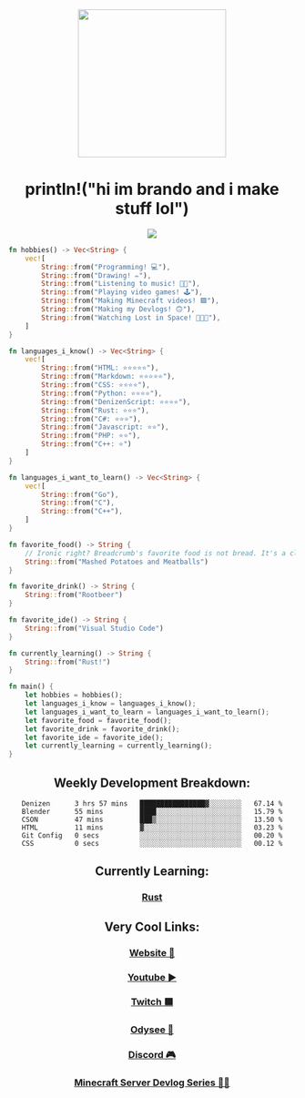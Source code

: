 <div align='center'>
  <img width='260' height='260' src='https://avatars.githubusercontent.com/u/63469489?v=4'>
</div>

<div align='center'>
  <h1>println!("hi im brando and i make stuff lol")</h1>
</div>

<div align='center'>
  <img src='https://wakatime.com/badge/user/579d6e69-f91a-4a71-9119-b9f35cac7d1f.svg?style=for-the-badge'>
</div>

```rs
fn hobbies() -> Vec<String> {
    vec![
        String::from("Programming! 💻"),
        String::from("Drawing! ✏️"),
        String::from("Listening to music! 🎵🎶"),
        String::from("Playing video games! 🕹"),
        String::from("Making Minecraft videos! 🟩"),
        String::from("Making my Devlogs! 🙃"),
        String::from("Watching Lost in Space! 🚀🚀🚀"),
    ]
}

fn languages_i_know() -> Vec<String> {
    vec![
        String::from("HTML: ⭐⭐⭐⭐⭐"),
        String::from("Markdown: ⭐⭐⭐⭐⭐"),
        String::from("CSS: ⭐⭐⭐⭐"),
        String::from("Python: ⭐⭐⭐⭐"),
        String::from("DenizenScript: ⭐⭐⭐⭐"),
        String::from("Rust: ⭐⭐⭐"),
        String::from("C#: ⭐⭐⭐"),
        String::from("Javascript: ⭐⭐"),
        String::from("PHP: ⭐⭐"),
        String::from("C++: ⭐")
    ]
}

fn languages_i_want_to_learn() -> Vec<String> {
    vec![
        String::from("Go"),
        String::from("C"),
        String::from("C++"),
    ]
}

fn favorite_food() -> String {
    // Ironic right? Breadcrumb's favorite food is not bread. It's a close one though!
    String::from("Mashed Potatoes and Meatballs")
}

fn favorite_drink() -> String {
    String::from("Rootbeer")
}

fn favorite_ide() -> String {
    String::from("Visual Studio Code")
}

fn currently_learning() -> String {
    String::from("Rust!")
}

fn main() {
    let hobbies = hobbies();
    let languages_i_know = languages_i_know();
    let languages_i_want_to_learn = languages_i_want_to_learn();
    let favorite_food = favorite_food();
    let favorite_drink = favorite_drink();
    let favorite_ide = favorite_ide();
    let currently_learning = currently_learning();
}
```
<div align="center">

## Weekly Development Breakdown:
  
<!--START_SECTION:waka-->

```text
Denizen      3 hrs 57 mins   ████████████████▓░░░░░░░░   67.14 %
Blender      55 mins         ████░░░░░░░░░░░░░░░░░░░░░   15.79 %
CSON         47 mins         ███▒░░░░░░░░░░░░░░░░░░░░░   13.50 %
HTML         11 mins         ▓░░░░░░░░░░░░░░░░░░░░░░░░   03.23 %
Git Config   0 secs          ░░░░░░░░░░░░░░░░░░░░░░░░░   00.20 %
CSS          0 secs          ░░░░░░░░░░░░░░░░░░░░░░░░░   00.12 %
```

<!--END_SECTION:waka-->
  
## Currently Learning:
  
### **[Rust](https://rust-lang.org)**
  
## Very Cool Links:
  
### [Website 🍞](https://breadcrumb.fun)
### [Youtube ▶️](https://www.youtube.com/BreadcrumbMC?sub_confirmation=1)
### [Twitch 🟪](https://twitch.tv/breadcrumbistaken)
### [Odysee 🌠](https://odysee.com/@Breadcrumb:6)
### [Discord 🎮](https://discord.gg/F5fGYQJfgw)
### [Minecraft Server Devlog Series 🧑‍💻](https://www.youtube.com/playlist?list=PLUU0f6lFdRVHc6FYvv9SlZK8uwlFOKteQ)
  
</div>
